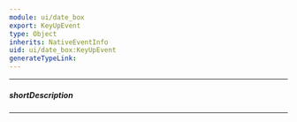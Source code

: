 ```yaml
---
module: ui/date_box
export: KeyUpEvent
type: Object
inherits: NativeEventInfo
uid: ui/date_box:KeyUpEvent
generateTypeLink: 
---
```

---
##### shortDescription
<!-- Description goes here -->

---
<!-- Description goes here -->